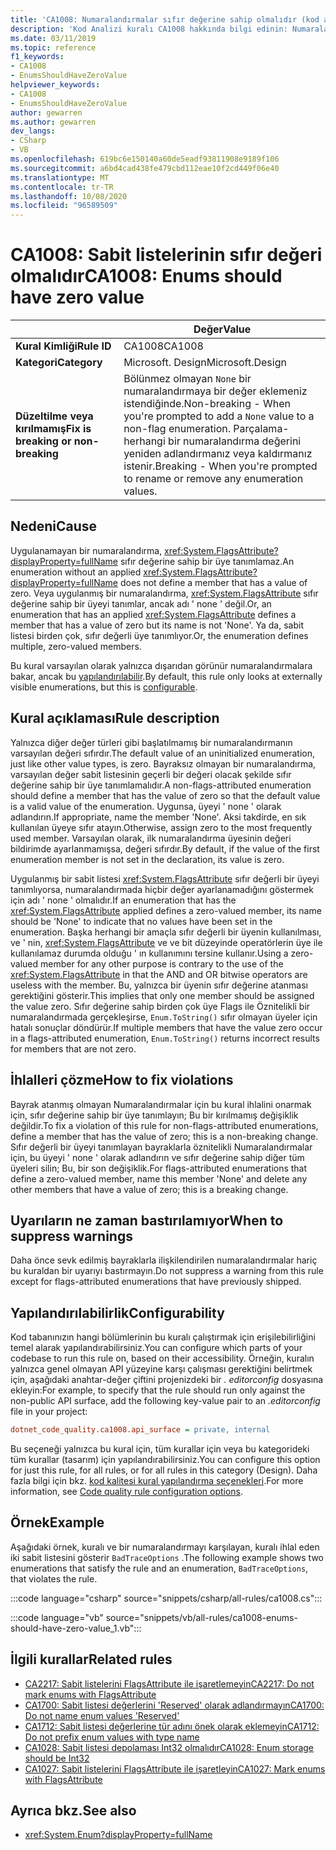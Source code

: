 ```yaml
---
title: 'CA1008: Numaralandırmalar sıfır değerine sahip olmalıdır (kod analizi)'
description: 'Kod Analizi kuralı CA1008 hakkında bilgi edinin: Numaralandırmalar sıfır değerine sahip olmalıdır'
ms.date: 03/11/2019
ms.topic: reference
f1_keywords:
- CA1008
- EnumsShouldHaveZeroValue
helpviewer_keywords:
- CA1008
- EnumsShouldHaveZeroValue
author: gewarren
ms.author: gewarren
dev_langs:
- CSharp
- VB
ms.openlocfilehash: 619bc6e150140a60de5eadf93811908e9189f106
ms.sourcegitcommit: a6bd4cad438fe479cbd112eae10f2cd449f06e40
ms.translationtype: MT
ms.contentlocale: tr-TR
ms.lasthandoff: 10/08/2020
ms.locfileid: "96589509"
---
```

# <a name="ca1008-enums-should-have-zero-value"></a><span data-ttu-id="03fc3-103">CA1008: Sabit listelerinin sıfır değeri olmalıdır</span><span class="sxs-lookup"><span data-stu-id="03fc3-103">CA1008: Enums should have zero value</span></span>

| | <span data-ttu-id="03fc3-104">Değer</span><span class="sxs-lookup"><span data-stu-id="03fc3-104">Value</span></span> |
|-|-|
| <span data-ttu-id="03fc3-105">**Kural Kimliği**</span><span class="sxs-lookup"><span data-stu-id="03fc3-105">**Rule ID**</span></span> |<span data-ttu-id="03fc3-106">CA1008</span><span class="sxs-lookup"><span data-stu-id="03fc3-106">CA1008</span></span>|
| <span data-ttu-id="03fc3-107">**Kategori**</span><span class="sxs-lookup"><span data-stu-id="03fc3-107">**Category**</span></span> |<span data-ttu-id="03fc3-108">Microsoft. Design</span><span class="sxs-lookup"><span data-stu-id="03fc3-108">Microsoft.Design</span></span>|
| <span data-ttu-id="03fc3-109">**Düzeltilme veya kırılmamış**</span><span class="sxs-lookup"><span data-stu-id="03fc3-109">**Fix is breaking or non-breaking**</span></span> |<span data-ttu-id="03fc3-110">Bölünmez olmayan `None` bir numaralandırmaya bir değer eklemeniz istendiğinde.</span><span class="sxs-lookup"><span data-stu-id="03fc3-110">Non-breaking - When you're prompted to add a `None` value to a non-flag enumeration.</span></span> <span data-ttu-id="03fc3-111">Parçalama-herhangi bir numaralandırma değerini yeniden adlandırmanız veya kaldırmanız istenir.</span><span class="sxs-lookup"><span data-stu-id="03fc3-111">Breaking - When you're prompted to rename or remove any enumeration values.</span></span>|

## <a name="cause"></a><span data-ttu-id="03fc3-112">Nedeni</span><span class="sxs-lookup"><span data-stu-id="03fc3-112">Cause</span></span>

<span data-ttu-id="03fc3-113">Uygulanamayan bir numaralandırma, <xref:System.FlagsAttribute?displayProperty=fullName> sıfır değerine sahip bir üye tanımlamaz.</span><span class="sxs-lookup"><span data-stu-id="03fc3-113">An enumeration without an applied <xref:System.FlagsAttribute?displayProperty=fullName> does not define a member that has a value of zero.</span></span> <span data-ttu-id="03fc3-114">Veya uygulanmış bir numaralandırma, <xref:System.FlagsAttribute> sıfır değerine sahip bir üyeyi tanımlar, ancak adı ' none ' değil.</span><span class="sxs-lookup"><span data-stu-id="03fc3-114">Or, an enumeration that has an applied <xref:System.FlagsAttribute> defines a member that has a value of zero but its name is not 'None'.</span></span> <span data-ttu-id="03fc3-115">Ya da, sabit listesi birden çok, sıfır değerli üye tanımlıyor.</span><span class="sxs-lookup"><span data-stu-id="03fc3-115">Or, the enumeration defines multiple, zero-valued members.</span></span>

<span data-ttu-id="03fc3-116">Bu kural varsayılan olarak yalnızca dışarıdan görünür numaralandırmalara bakar, ancak bu [yapılandırılabilir](#configurability).</span><span class="sxs-lookup"><span data-stu-id="03fc3-116">By default, this rule only looks at externally visible enumerations, but this is [configurable](#configurability).</span></span>

## <a name="rule-description"></a><span data-ttu-id="03fc3-117">Kural açıklaması</span><span class="sxs-lookup"><span data-stu-id="03fc3-117">Rule description</span></span>

<span data-ttu-id="03fc3-118">Yalnızca diğer değer türleri gibi başlatılmamış bir numaralandırmanın varsayılan değeri sıfırdır.</span><span class="sxs-lookup"><span data-stu-id="03fc3-118">The default value of an uninitialized enumeration, just like other value types, is zero.</span></span> <span data-ttu-id="03fc3-119">Bayraksız olmayan bir numaralandırma, varsayılan değer sabit listesinin geçerli bir değeri olacak şekilde sıfır değerine sahip bir üye tanımlamalıdır.</span><span class="sxs-lookup"><span data-stu-id="03fc3-119">A non-flags-attributed enumeration should define a member that has the value of zero so that the default value is a valid value of the enumeration.</span></span> <span data-ttu-id="03fc3-120">Uygunsa, üyeyi ' none ' olarak adlandırın.</span><span class="sxs-lookup"><span data-stu-id="03fc3-120">If appropriate, name the member 'None'.</span></span> <span data-ttu-id="03fc3-121">Aksi takdirde, en sık kullanılan üyeye sıfır atayın.</span><span class="sxs-lookup"><span data-stu-id="03fc3-121">Otherwise, assign zero to the most frequently used member.</span></span> <span data-ttu-id="03fc3-122">Varsayılan olarak, ilk numaralandırma üyesinin değeri bildirimde ayarlanmamışsa, değeri sıfırdır.</span><span class="sxs-lookup"><span data-stu-id="03fc3-122">By default, if the value of the first enumeration member is not set in the declaration, its value is zero.</span></span>

<span data-ttu-id="03fc3-123">Uygulanmış bir sabit listesi <xref:System.FlagsAttribute> sıfır değerli bir üyeyi tanımlıyorsa, numaralandırmada hiçbir değer ayarlanamadığını göstermek için adı ' none ' olmalıdır.</span><span class="sxs-lookup"><span data-stu-id="03fc3-123">If an enumeration that has the <xref:System.FlagsAttribute> applied defines a zero-valued member, its name should be 'None' to indicate that no values have been set in the enumeration.</span></span> <span data-ttu-id="03fc3-124">Başka herhangi bir amaçla sıfır değerli bir üyenin kullanılması, ve ' nin, <xref:System.FlagsAttribute> ve ve bit düzeyinde operatörlerin üye ile kullanılamaz durumda olduğu ' ın kullanımını tersine kullanır.</span><span class="sxs-lookup"><span data-stu-id="03fc3-124">Using a zero-valued member for any other purpose is contrary to the use of the <xref:System.FlagsAttribute> in that the AND and OR bitwise operators are useless with the member.</span></span> <span data-ttu-id="03fc3-125">Bu, yalnızca bir üyenin sıfır değerine atanması gerektiğini gösterir.</span><span class="sxs-lookup"><span data-stu-id="03fc3-125">This implies that only one member should be assigned the value zero.</span></span> <span data-ttu-id="03fc3-126">Sıfır değerine sahip birden çok üye Flags ile Öznitelikli bir numaralandırmada gerçekleşirse, `Enum.ToString()` sıfır olmayan üyeler için hatalı sonuçlar döndürür.</span><span class="sxs-lookup"><span data-stu-id="03fc3-126">If multiple members that have the value zero occur in a flags-attributed enumeration, `Enum.ToString()` returns incorrect results for members that are not zero.</span></span>

## <a name="how-to-fix-violations"></a><span data-ttu-id="03fc3-127">İhlalleri çözme</span><span class="sxs-lookup"><span data-stu-id="03fc3-127">How to fix violations</span></span>

<span data-ttu-id="03fc3-128">Bayrak atanmış olmayan Numaralandırmalar için bu kural ihlalini onarmak için, sıfır değerine sahip bir üye tanımlayın; Bu bir kırılmamış değişiklik değildir.</span><span class="sxs-lookup"><span data-stu-id="03fc3-128">To fix a violation of this rule for non-flags-attributed enumerations, define a member that has the value of zero; this is a non-breaking change.</span></span> <span data-ttu-id="03fc3-129">Sıfır değerli bir üyeyi tanımlayan bayraklarla öznitelikli Numaralandırmalar için, bu üyeyi ' none ' olarak adlandırın ve sıfır değerine sahip diğer tüm üyeleri silin; Bu, bir son değişiklik.</span><span class="sxs-lookup"><span data-stu-id="03fc3-129">For flags-attributed enumerations that define a zero-valued member, name this member 'None' and delete any other members that have a value of zero; this is a breaking change.</span></span>

## <a name="when-to-suppress-warnings"></a><span data-ttu-id="03fc3-130">Uyarıların ne zaman bastırılamıyor</span><span class="sxs-lookup"><span data-stu-id="03fc3-130">When to suppress warnings</span></span>

<span data-ttu-id="03fc3-131">Daha önce sevk edilmiş bayraklarla ilişkilendirilen numaralandırmalar hariç bu kuraldan bir uyarıyı bastırmayın.</span><span class="sxs-lookup"><span data-stu-id="03fc3-131">Do not suppress a warning from this rule except for flags-attributed enumerations that have previously shipped.</span></span>

## <a name="configurability"></a><span data-ttu-id="03fc3-132">Yapılandırılabilirlik</span><span class="sxs-lookup"><span data-stu-id="03fc3-132">Configurability</span></span>

<span data-ttu-id="03fc3-133">Kod tabanınızın hangi bölümlerinin bu kuralı çalıştırmak için erişilebilirliğini temel alarak yapılandırabilirsiniz.</span><span class="sxs-lookup"><span data-stu-id="03fc3-133">You can configure which parts of your codebase to run this rule on, based on their accessibility.</span></span> <span data-ttu-id="03fc3-134">Örneğin, kuralın yalnızca genel olmayan API yüzeyine karşı çalışması gerektiğini belirtmek için, aşağıdaki anahtar-değer çiftini projenizdeki bir *. editorconfig* dosyasına ekleyin:</span><span class="sxs-lookup"><span data-stu-id="03fc3-134">For example, to specify that the rule should run only against the non-public API surface, add the following key-value pair to an *.editorconfig* file in your project:</span></span>

```ini
dotnet_code_quality.ca1008.api_surface = private, internal
```

<span data-ttu-id="03fc3-135">Bu seçeneği yalnızca bu kural için, tüm kurallar için veya bu kategorideki tüm kurallar (tasarım) için yapılandırabilirsiniz.</span><span class="sxs-lookup"><span data-stu-id="03fc3-135">You can configure this option for just this rule, for all rules, or for all rules in this category (Design).</span></span> <span data-ttu-id="03fc3-136">Daha fazla bilgi için bkz. [kod kalitesi kural yapılandırma seçenekleri](../code-quality-rule-options.md).</span><span class="sxs-lookup"><span data-stu-id="03fc3-136">For more information, see [Code quality rule configuration options](../code-quality-rule-options.md).</span></span>

## <a name="example"></a><span data-ttu-id="03fc3-137">Örnek</span><span class="sxs-lookup"><span data-stu-id="03fc3-137">Example</span></span>

<span data-ttu-id="03fc3-138">Aşağıdaki örnek, kuralı ve bir numaralandırmayı karşılayan, kuralı ihlal eden iki sabit listesini gösterir `BadTraceOptions` .</span><span class="sxs-lookup"><span data-stu-id="03fc3-138">The following example shows two enumerations that satisfy the rule and an enumeration, `BadTraceOptions`, that violates the rule.</span></span>

:::code language="csharp" source="snippets/csharp/all-rules/ca1008.cs":::

:::code language="vb" source="snippets/vb/all-rules/ca1008-enums-should-have-zero-value_1.vb":::

## <a name="related-rules"></a><span data-ttu-id="03fc3-139">İlgili kurallar</span><span class="sxs-lookup"><span data-stu-id="03fc3-139">Related rules</span></span>

- [<span data-ttu-id="03fc3-140">CA2217: Sabit listelerini FlagsAttribute ile işaretlemeyin</span><span class="sxs-lookup"><span data-stu-id="03fc3-140">CA2217: Do not mark enums with FlagsAttribute</span></span>](ca2217.md)
- [<span data-ttu-id="03fc3-141">CA1700: Sabit listesi değerlerini 'Reserved' olarak adlandırmayın</span><span class="sxs-lookup"><span data-stu-id="03fc3-141">CA1700: Do not name enum values 'Reserved'</span></span>](ca1700.md)
- [<span data-ttu-id="03fc3-142">CA1712: Sabit listesi değerlerine tür adını önek olarak eklemeyin</span><span class="sxs-lookup"><span data-stu-id="03fc3-142">CA1712: Do not prefix enum values with type name</span></span>](ca1712.md)
- [<span data-ttu-id="03fc3-143">CA1028: Sabit listesi depolaması Int32 olmalıdır</span><span class="sxs-lookup"><span data-stu-id="03fc3-143">CA1028: Enum storage should be Int32</span></span>](ca1028.md)
- [<span data-ttu-id="03fc3-144">CA1027: Sabit listelerini FlagsAttribute ile işaretleyin</span><span class="sxs-lookup"><span data-stu-id="03fc3-144">CA1027: Mark enums with FlagsAttribute</span></span>](ca1027.md)

## <a name="see-also"></a><span data-ttu-id="03fc3-145">Ayrıca bkz.</span><span class="sxs-lookup"><span data-stu-id="03fc3-145">See also</span></span>

- <xref:System.Enum?displayProperty=fullName>
